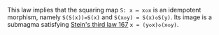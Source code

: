 This law implies that the squaring map `S: x ↦ x◇x` is an idempotent morphism, namely `S(S(x))=S(x)` and `S(x◇y) = S(x)◇S(y)`.  Its image is a submagma satisfying [Stein's third law 167](https://teorth.github.io/equational_theories/implications/?167) `x = (y◇x)◇(x◇y)`.

